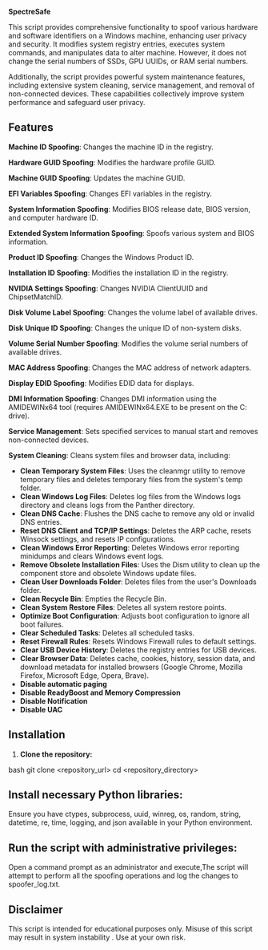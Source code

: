 **SpectreSafe**

This script provides comprehensive functionality to spoof various hardware and software identifiers on a Windows machine, enhancing user privacy and security. It modifies system registry entries, executes system commands, and manipulates data to alter machine. However, it does not change the serial numbers of SSDs, GPU UUIDs, or RAM serial numbers.

Additionally, the script provides powerful system maintenance features, including extensive system cleaning, service management, and removal of non-connected devices. These capabilities collectively improve system performance and safeguard user privacy.

## Features

**Machine ID Spoofing**: Changes the machine ID in the registry.

**Hardware GUID Spoofing**: Modifies the hardware profile GUID.

**Machine GUID Spoofing**: Updates the machine GUID.

**EFI Variables Spoofing**: Changes EFI variables in the registry.

**System Information Spoofing**: Modifies BIOS release date, BIOS version, and computer hardware ID.

**Extended System Information Spoofing**: Spoofs various system and BIOS information.

**Product ID Spoofing**: Changes the Windows Product ID.

**Installation ID Spoofing**: Modifies the installation ID in the registry.

**NVIDIA Settings Spoofing**: Changes NVIDIA ClientUUID and ChipsetMatchID.

**Disk Volume Label Spoofing**: Changes the volume label of available drives.

**Disk Unique ID Spoofing**: Changes the unique ID of non-system disks.

**Volume Serial Number Spoofing**: Modifies the volume serial numbers of available drives.

**MAC Address Spoofing**: Changes the MAC address of network adapters.

**Display EDID Spoofing**: Modifies EDID data for displays.

**DMI Information Spoofing**: Changes DMI information using the AMIDEWINx64 tool (requires AMIDEWINx64.EXE to be present on the C: drive).

**Service Management**: Sets specified services to manual start and removes non-connected devices.

**System Cleaning**: Cleans system files and browser data, including:

- **Clean Temporary System Files**: Uses the cleanmgr utility to remove temporary files and deletes temporary files from the system's temp folder.
- **Clean Windows Log Files**: Deletes log files from the Windows logs directory and cleans logs from the Panther directory.
- **Clean DNS Cache**: Flushes the DNS cache to remove any old or invalid DNS entries.
- **Reset DNS Client and TCP/IP Settings**: Deletes the ARP cache, resets Winsock settings, and resets IP configurations.
- **Clean Windows Error Reporting**: Deletes Windows error reporting minidumps and clears Windows event logs.
- **Remove Obsolete Installation Files**: Uses the Dism utility to clean up the component store and obsolete Windows update files.
- **Clean User Downloads Folder**: Deletes files from the user's Downloads folder.
- **Clean Recycle Bin**: Empties the Recycle Bin.
- **Clean System Restore Files**: Deletes all system restore points.
- **Optimize Boot Configuration**: Adjusts boot configuration to ignore all boot failures.
- **Clear Scheduled Tasks**: Deletes all scheduled tasks.
- **Reset Firewall Rules**: Resets Windows Firewall rules to default settings.
- **Clear USB Device History**: Deletes the registry entries for USB devices.
- **Clear Browser Data**: Deletes cache, cookies, history, session data, and download metadata for installed browsers (Google Chrome, Mozilla Firefox, Microsoft Edge, Opera, Brave).
- **Disable automatic paging**
- **Disable ReadyBoost and Memory Compression**
- **Disable Notification**
- **Disable UAC**

## Installation

1. **Clone the repository:**
   
bash
   git clone <repository_url>
   cd <repository_directory>

## Install necessary Python libraries:
Ensure you have ctypes, subprocess, uuid, winreg, os, random, string, datetime, re, time, logging, and json available in your Python environment.

## Run the script with administrative privileges:
Open a command prompt as an administrator and execute,The script will attempt to perform all the spoofing operations and log the changes to spoofer_log.txt.


## Disclaimer
This script is intended for educational purposes only. Misuse of this script may result in system instability . Use at your own risk.
